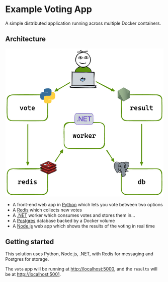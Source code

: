 # Example Voting App

A simple distributed application running across multiple Docker containers.

## Architecture

![Architecture diagram](architecture.excalidraw.png)

* A front-end web app in [Python](/vote) which lets you vote between two options
* A [Redis](https://hub.docker.com/_/redis/) which collects new votes
* A [.NET](/worker/) worker which consumes votes and stores them in…
* A [Postgres](https://hub.docker.com/_/postgres/) database backed by a Docker volume
* A [Node.js](/result) web app which shows the results of the voting in real time


## Getting started

This solution uses Python, Node.js, .NET, with Redis for messaging and Postgres for storage.


The `vote` app will be running at [http://localhost:5000](http://localhost:5000), and the `results` will be at [http://localhost:5001](http://localhost:5001).

